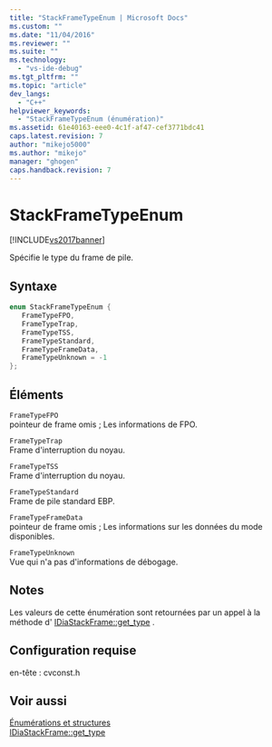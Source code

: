 ```yaml
---
title: "StackFrameTypeEnum | Microsoft Docs"
ms.custom: ""
ms.date: "11/04/2016"
ms.reviewer: ""
ms.suite: ""
ms.technology: 
  - "vs-ide-debug"
ms.tgt_pltfrm: ""
ms.topic: "article"
dev_langs: 
  - "C++"
helpviewer_keywords: 
  - "StackFrameTypeEnum (énumération)"
ms.assetid: 61e40163-eee0-4c1f-af47-cef3771bdc41
caps.latest.revision: 7
author: "mikejo5000"
ms.author: "mikejo"
manager: "ghogen"
caps.handback.revision: 7
---
```

# StackFrameTypeEnum
[!INCLUDE[vs2017banner](../../code-quality/includes/vs2017banner.md)]

Spécifie le type du frame de pile.  
  
## Syntaxe  
  
```cpp  
enum StackFrameTypeEnum {  
   FrameTypeFPO,  
   FrameTypeTrap,  
   FrameTypeTSS,  
   FrameTypeStandard,  
   FrameTypeFrameData,  
   FrameTypeUnknown = -1  
};  
```  
  
## Éléments  
 `FrameTypeFPO`  
 pointeur de frame omis ; Les informations de FPO.  
  
 `FrameTypeTrap`  
 Frame d'interruption du noyau.  
  
 `FrameTypeTSS`  
 Frame d'interruption du noyau.  
  
 `FrameTypeStandard`  
 Frame de pile standard EBP.  
  
 `FrameTypeFrameData`  
 pointeur de frame omis ; Les informations sur les données du mode disponibles.  
  
 `FrameTypeUnknown`  
 Vue qui n'a pas d'informations de débogage.  
  
## Notes  
 Les valeurs de cette énumération sont retournées par un appel à la méthode d' [IDiaStackFrame::get\_type](../../debugger/debug-interface-access/idiastackframe-get-type.md) .  
  
## Configuration requise  
 en\-tête : cvconst.h  
  
## Voir aussi  
 [Énumérations et structures](../../debugger/debug-interface-access/enumerations-and-structures.md)   
 [IDiaStackFrame::get\_type](../../debugger/debug-interface-access/idiastackframe-get-type.md)
